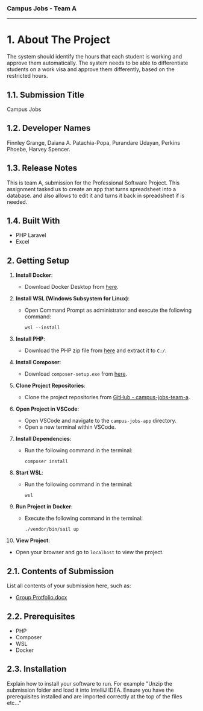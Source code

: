 ### Campus Jobs - Team A
*************************

# 1. About The Project

The system should identify the hours that each student is working and approve them automatically. The system needs to be able to differentiate students on a work visa and approve them differently, based on the restricted hours. 

## 1.1. Submission Title

 Campus Jobs 

## 1.2. Developer Names

 Finnley Grange, 
 Daiana A. Patachia-Popa,
 Purandare Udayan, 
 Perkins Phoebe, 
 Harvey Spencer.

## 1.3. Release Notes

This is team A, submission for the Professional Software Project. This assignment tasked us to create an app that turns spreadsheet into a database. and also allows to edit it and turns it back in spreadsheet if is needed.

## 1.4. Built With

- PHP Laravel
- Excel

## 2. Getting Setup

1. **Install Docker**: 
   - Download Docker Desktop from [here](https://www.docker.com/products/docker-desktop/).

2. **Install WSL (Windows Subsystem for Linux)**:
   - Open Command Prompt as administrator and execute the following command:
     ```
     wsl --install
     ```

3. **Install PHP**:
   - Download the PHP zip file from [here](https://windows.php.net/download#php-8.3) and extract it to `C:/`.

4. **Install Composer**:
   - Download `composer-setup.exe` from [here](https://getcomposer.org/download/).

5. **Clone Project Repositories**:
   - Clone the project repositories from [GitHub - campus-jobs-team-a](https://github.com/finnleygrange/campus-jobs-team-a).

6. **Open Project in VSCode**:
   - Open VSCode and navigate to the `campus-jobs-app` directory.
   - Open a new terminal within VSCode.

7. **Install Dependencies**:
   - Run the following command in the terminal:
     ```
     composer install
     ```

8. **Start WSL**:
   - Run the following command in the terminal:
     ```
     wsl
     ```

9. **Run Project in Docker**:
   - Execute the following command in the terminal:
     ```
     ./vendor/bin/sail up
     ```
   
10. **View Project**:
   - Open your browser and go to `localhost` to view the project.

## 2.1. Contents of Submission

List all contents of your submission here, such as:

- [Group Protfolio.docx](https://docs.google.com/document/d/1Nz0KwyaiV9yM6S8ljUufZkzB8p1QMxUPAqRPG6Z-RV8/edit?usp=sharing)

## 2.2. Prerequisites

- PHP
- Composer
- WSL
- Docker

## 2.3. Installation

Explain how to install your software to run. For example "Unzip the submission folder and load it into IntelliJ IDEA. Ensure you have the prerequisites installed and are imported correctly at the top of the files etc..."
